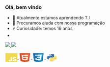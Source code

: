 ### Olá,  bem vindo

- 🌱 Atualmente estamos aprendendo T.I
- 🤔 Procuramos ajuda com nossa programação
- ⚡ Curiosidade: temos 16 anos
- 
<div>
  <a href="https://github.com/ClaHugo">
 <img height="100cm"  src="https://github-readme-stats.vercel.app/api?username=ClaHugo&theme=dark&show_icons=true"/>
 <img height="100cm" src="https://github-readme-stats.vercel.app/api/top-langs//?username=ClaHugo&theme=dark&show_icons=true"/>

  </div>

   <div style="display: inline_block"><br>
  <img align="center" alt="hg-Js" height="30" width="40" src="https://raw.githubusercontent.com/devicons/devicon/master/icons/javascript/javascript-plain.svg">
  <img align="center" alt="hg-HTML" height="30" width="40" src="https://raw.githubusercontent.com/devicons/devicon/master/icons/html5/html5-original.svg">
  <img align="center" alt="hg-CSS" height="30" width="40" src="https://raw.githubusercontent.com/devicons/devicon/master/icons/css3/css3-original.svg">
  <img align="center" alt="hg-Python" height="30" width="40" src="https://raw.githubusercontent.com/devicons/devicon/master/icons/python/python-original.svg">

</div>



##
